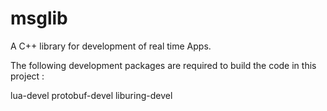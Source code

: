 # msglib
A C++ library for development of real time Apps.

The following development packages are required to build the code in this project :

lua-devel
protobuf-devel
liburing-devel
